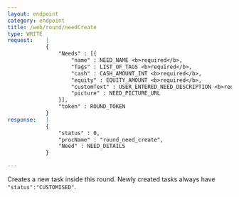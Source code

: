 ```yaml
---
layout: endpoint
category: endpoint
title: /web/round/needCreate
type: WRITE
request:    |
            {
                "Needs" : [{
                    "name" : NEED_NAME <b>required</b>,
                    "Tags" : LIST_OF_TAGS <b>required</b>,
                    "cash" : CASH_AMOUNT_INT <b>required</b>,
                    "equity" : EQUITY_AMOUNT <b>required</b>,
                    "customText" : USER_ENTERED_NEED_DESCRIPTION <b>required</b>,
                    "picture" : NEED_PICTURE_URL
                }],
                "token" : ROUND_TOKEN
            }
response:   |
            {
                "status" : 0,
                "procName" : "round_need_create",
                "Need" : NEED_DETAILS
            }

---
```


Creates a new task inside this round. Newly created tasks always have `"status":"CUSTOMISED"`.
